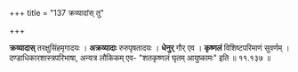 +++
title = "137 क्रव्यादांस् तु"

+++


**क्रव्यादास्** तरक्षुसिंहमृगादयः । **अक्रव्यादाः** रुरुपृषतादयः । **धेनुर्** गौर् एव । **कृष्णलं** विशिष्टपरिमाणं सुवर्णम् । दण्डाधिकारशास्त्रपरिभाषा, अन्यत्र लौकिकम् एव- "शतकृष्णलं घृतम् आयुष्कामः" इति ॥ ११.१३७ ॥